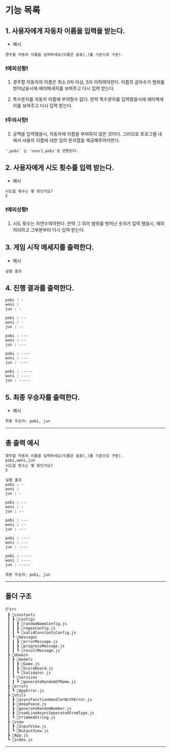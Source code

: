# 기능 목록

## 1. 사용자에게 자동차 이름을 입력을 받는다.

- 예시

```
경주할 자동차 이름을 입력하세요(이름은 쉼표(,)를 기준으로 구분).
```

### **❗️예외상황❗️**

1. 경주할 자동차의 이름은 최소 0자 이상, 5자 이하여야한다. 이름의 글자수가 범위를 벗어났을시에 에러메세지를 보여주고 다시 입력 받는다.

2. 특수문자를 자동차 이름에 부여할수 없다. 만약 특수문자를 입력했을시에 에러메세지를 보여주고 다시 입력 받는다.

### **❗️주의사항❗️**

2. 공백을 입력했을시, 자동차에 이름을 부여하지 않은 것이다. 그러므로 프로그램 내에서 사용자 이름에 대한 임의 문자열을 제공해주어야한다.

```
',pobi' 는 'user1,pobi'로 변환된다.
```

## 2. 사용자에게 시도 횟수를 입력 받는다.

- 예시

```
시도할 횟수는 몇 회인가요?
5
```

### **❗️예외상황❗️**

1. 시도 횟수는 자연수여야한다. 만약 그 외의 범위를 벗어난 숫자가 입력 됐을시, 예외처리하고 그부분부터 다시 입력 받는다.

## 3. 게임 시작 메세지를 출력한다.

- 예시

```
실행 결과
```

## 4. 진행 결과를 출력한다.

```
pobi : -
woni :
jun : -

pobi : --
woni : -
jun : --

pobi : ---
woni : --
jun : ---

pobi : ----
woni : ---
jun : ----

pobi : -----
woni : ----
jun : -----
```

## 5. 최종 우승자를 출력한다.

- 예시

```
최종 우승자: pobi, jun
```

---

## 총 출력 예시

```
경주할 자동차 이름을 입력하세요(이름은 쉼표(,)를 기준으로 구분).
pobi,woni,jun
시도할 횟수는 몇 회인가요?
5

실행 결과
pobi : -
woni :
jun : -

pobi : --
woni : -
jun : --

pobi : ---
woni : --
jun : ---

pobi : ----
woni : ---
jun : ----

pobi : -----
woni : ----
jun : -----

최종 우승자: pobi, jun

```

---

## 폴더 구조

```
📦src
 ┣ 📂constants
 ┃ ┣ 📂configs
 ┃ ┃ ┣ 📜randomNameConfig.js
 ┃ ┃ ┣ 📜regexConfig.js
 ┃ ┃ ┗ 📜validConstantsConfig.js
 ┃ ┗ 📂messages
 ┃ ┃ ┣ 📜errorMessage.js
 ┃ ┃ ┣ 📜progressMessage.js
 ┃ ┃ ┗ 📜resultMessage.js
 ┣ 📂domain
 ┃ ┣ 📂models
 ┃ ┃ ┣ 📜Game.js
 ┃ ┃ ┣ 📜ScoreBoard.js
 ┃ ┃ ┗ 📜Validator.js
 ┃ ┗ 📂services
 ┃ ┃ ┗ 📜generateRandomOfName.js
 ┣ 📂errors
 ┃ ┗ 📜AppError.js
 ┣ 📂utils
 ┃ ┣ 📜asyncFunctionHandlerWithError.js
 ┃ ┣ 📜deepFeeze.js
 ┃ ┣ 📜generateRandomNumber.js
 ┃ ┣ 📜readLineAsyncSeperatedFromType.js
 ┃ ┗ 📜trimmedString.js
 ┣ 📂view
 ┃ ┣ 📜InputView.js
 ┃ ┗ 📜OutputView.js
 ┣ 📜App.js
 ┗ 📜index.js
```

---
